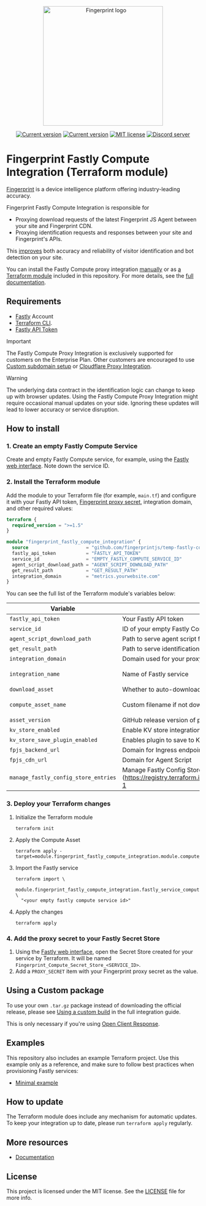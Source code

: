 <p align="center">
<a href="https://fingerprint.com">
<picture>
<source media="(prefers-color-scheme: dark)" srcset="https://fingerprintjs.github.io/home/resources/logo_light.svg" />
<source media="(prefers-color-scheme: light)" srcset="https://fingerprintjs.github.io/home/resources/logo_dark.svg" />
<img src="https://fingerprintjs.github.io/home/resources/logo_dark.svg" alt="Fingerprint logo" width="312px" />
</picture>
</a>
</p>

<p align="center">
<a href="https://registry.terraform.io/modules/fingerprintjs/compute-fingerprint-proxy-integration/fastly/latest"><img src="https://img.shields.io/badge/dynamic/json?url=https%3A%2F%2Fregistry.terraform.io%2Fv2%2Fmodules%2Ffingerprintjs%2Fcompute-fingerprint-proxy-integration%2Ffastly%3Finclude%3Dlatest-version&query=%24.included%5B0%5D.attributes.version&prefix=v&label=Terraform" alt="Current version"></a>
<a href="https://github.com/fingerprintjs/terraform-fastly-compute-fingerprint-proxy-integration"><img src="https://img.shields.io/github/v/release/fingerprintjs/terraform-fastly-compute-fingerprint-proxy-integration" alt="Current version"></a>
<a href="https://opensource.org/licenses/MIT"><img src="https://img.shields.io/:license-mit-blue.svg" alt="MIT license"></a>
<a href="https://discord.gg/39EpE2neBg"><img src="https://img.shields.io/discord/852099967190433792?style=logo&label=Discord&logo=Discord&logoColor=white" alt="Discord server"></a>
</p>

# Fingerprint Fastly Compute Integration (Terraform module)

[Fingerprint](https://fingerprint.com/) is a device intelligence platform offering industry-leading accuracy.

Fingerprint Fastly Compute Integration is responsible for

- Proxying download requests of the latest Fingerprint JS Agent between your site and Fingerprint CDN.
- Proxying identification requests and responses between your site and Fingerprint's APIs.

This [improves](https://dev.fingerprint.com/docs/fastly-compute-proxy-integration#the-benefits-of-using-the-fastly-compute-proxy-integration) both accuracy and reliability of visitor identification and bot detection on your site.

You can install the Fastly Compute proxy integration [manually](https://dev.fingerprint.com/docs/deploy-fastly-compute-manually) or as [a Terraform module](https://registry.terraform.io/modules/fingerprintjs/compute-fingerprint-proxy-integration/fastly/latest) included in this repository. For more details, see the [full documentation](https://dev.fingerprint.com/docs/fastly-compute-proxy-integration).

## Requirements

- [Fastly](https://www.fastly.com/signup) Account
- [Terraform CLI](https://developer.hashicorp.com/terraform/install).
- [Fastly API Token](https://manage.fastly.com/account/tokens)

> [!IMPORTANT]  
> The Fastly Compute Proxy Integration is exclusively supported for customers on the Enterprise Plan. Other customers are encouraged to use [Custom subdomain setup](https://dev.fingerprint.com/docs/custom-subdomain-setup) or [Cloudflare Proxy Integration](https://dev.fingerprint.com/docs/cloudflare-integration).

> [!WARNING]  
> The underlying data contract in the identification logic can change to keep up with browser updates. Using the Fastly Compute Proxy Integration might require occasional manual updates on your side. Ignoring these updates will lead to lower accuracy or service disruption.

## How to install

### 1. Create an empty Fastly Compute Service

Create and empty Fastly Compute service, for example, using the [Fastly web interface](https://manage.fastly.com/compute/new). Note down the service ID.

### 2. Install the Terraform module

Add the module to your Terraform file (for example, `main.tf`) and configure it with your Fastly API token, [Fingerprint proxy secret](https://dev.fingerprint.com/docs/fastly-compute-proxy-integration#step-1-create-a-fingerprint-proxy-secret), integration domain, and other required values: 

```terraform
terraform {
  required_version = ">=1.5"
}

module "fingerprint_fastly_compute_integration" {
  source                     = "github.com/fingerprintjs/temp-fastly-compute-terraform"
  fastly_api_token           = "FASTLY_API_TOKEN"
  service_id                 = "EMPTY_FASTLY_COMPUTE_SERVICE_ID"
  agent_script_download_path = "AGENT_SCRIPT_DOWNLOAD_PATH"
  get_result_path            = "GET_RESULT_PATH"
  integration_domain         = "metrics.yourwebsite.com"
}
```

You can see the full list of the Terraform module's variables below:

| Variable                             | Description                                                                                                                                                                                   | Required | Example                                                 |
|--------------------------------------|-----------------------------------------------------------------------------------------------------------------------------------------------------------------------------------------------|----------|---------------------------------------------------------|
| `fastly_api_token`                   | Your Fastly API token                                                                                                                                                                         | Required | `"ABC123...xyz"`                                        |
| `service_id`                         | ID of your empty Fastly Compute service                                                                                                                                                       | Required | `"SU1Z0isxPaozGVKXdv0eY"`                               |
| `agent_script_download_path`         | Path to serve agent script from your domain                                                                                                                                                   | Required | `"4fs80xgx"`                                            |
| `get_result_path`                    | Path to serve identification and browser cache requests                                                                                                                                       | Required | `"vpyr9bev"`                                            |
| `integration_domain`                 | Domain used for your proxy integration                                                                                                                                                        | Required | `"metrics.yourdomain.com"`                              |
| `integration_name`                   | Name of Fastly service                                                                                                                                                                        | Optional | `"fingerprint-fastly-compute-proxy-integration"`        |
| `download_asset`                     | Whether to auto-download latest release                                                                                                                                                       | Optional | `true`                                                  |
| `compute_asset_name`                 | Custom filename if not downloading                                                                                                                                                            | Optional | `"fingerprint-fastly-compute-proxy-integration.tar.gz"` |
| `asset_version`                      | GitHub release version of proxy integration                                                                                                                                                   | Optional | `"latest"`                                              |
| `kv_store_enabled`                   | Enable KV store integration                                                                                                                                                                   | Optional | `false`                                                 |
| `kv_store_save_plugin_enabled`       | Enables plugin to save to KV store                                                                                                                                                            | Optional | `"false"`                                               |
| `fpjs_backend_url`                   | Domain for Ingress endpoint & browser cache endpoint                                                                                                                                          | Optional | `"api.fpjs.io"`                                         |
| `fpjs_cdn_url`                       | Domain for Agent Script                                                                                                                                                                       | Optional | `"fpcdn.io"`                                            |
| `manage_fastly_config_store_entries` | Manage Fastly Config Store entries via terraform, see [Fastly documentation](https://registry.terraform.io/providers/fastly/fastly/latest/docs/resources/configstore_entries#manage_entries-1 | Optional | `false`                                                 |

### 3. Deploy your Terraform changes

1. Initialize the Terraform module

    ```shell
    terraform init
    ```

2. Apply the Compute Asset

    ```shell
    terraform apply -target=module.fingerprint_fastly_compute_integration.module.compute_asset
    ```

3. Import the Fastly service

    ```shell
    terraform import \
      module.fingerprint_fastly_compute_integration.fastly_service_compute.fingerprint_integration \
      "<your empty fastly compute service id>"
    ```

4. Apply the changes

    ```shell
    terraform apply
    ```
### 4. Add the proxy secret to your Fastly Secret Store

1. Using the [Fastly web interface](https://manage.fastly.com/compute), open the Secret Store created for your service by Terraform. It will be named `Fingerprint_Compute_Secret_Store_<SERVICE_ID>`.
2. Add a `PROXY_SECRET` item with your Fingerprint proxy secret as the value.

## Using a Custom package
 
To use your own  `.tar.gz` package instead of downloading the official release, please see [Using a custom build](https://dev.fingerprint.com/docs/deploy-fastly-compute-using-terraform#using-a-custom-build-optional) in the full integration guide.

This is only necessary if you're using [Open Client Response](https://dev.fingerprint.com/docs/open-client-response).

## Examples

This repository also includes an example Terraform project. Use this example only as a reference, and make sure to follow best practices when provisioning Fastly services:

- [Minimal example](./examples/minimal/)

## How to update

The Terraform module does include any mechanism for automatic updates. To keep your integration up to date, please run `terraform apply` regularly.

## More resources

- [Documentation](https://dev.fingerprint.com/docs/fastly-compute-proxy-integration)

## License

This project is licensed under the MIT license. See the [LICENSE](/LICENSE) file for more info.

